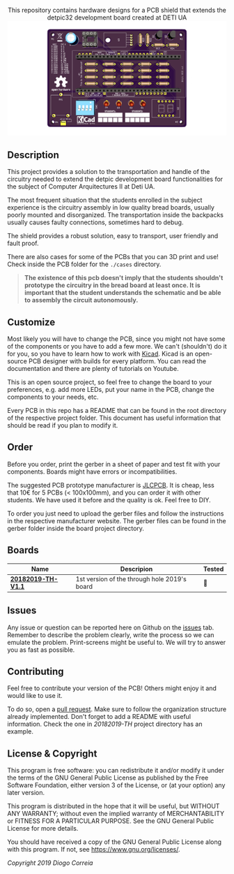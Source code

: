 <p align="center">This repository contains hardware designs for a PCB shield that extends the detpic32 development board created at DETI UA

<img src="./hardware/20182019-TH/docs/3d-pcb-render.png" alt="">
</p>

## Description

This project provides a solution to the transportation and handle of the circuitry needed to extend the detpic development board functionalities for the subject of Computer Arquitectures II at Deti UA.

The most frequent situation that the students enrolled in the subject experience is the circuitry assembly in low quality bread boards, usually poorly mounted and disorganized. The transportation inside the backpacks usually causes faulty connections, sometimes hard to debug.

The shield provides a robust solution, easy to transport, user friendly and fault proof.

There are also cases for some of the PCBs that you can 3D print and use! Check inside the PCB folder for the `./cases` directory.

> __The existence of this pcb doesn't imply that the students shouldn't prototype the circuitry in the bread board at least once. It is important that the student understands the schematic and be able to assembly the circuit autonomously.__

## Customize

Most likely you will have to change the PCB, since you might not have some of the components or you have to add a few more. We can't (shouldn't) do it for you, so you have to learn how to work with [Kicad](http://kicad-pcb.org/). Kicad is an open-source PCB designer with builds for every platform. You can read the documentation and there are plenty of tutorials on Youtube.

This is an open source project, so feel free to change the board to your preferences, e.g. add more LEDs, put your name in the PCB, change the components to your needs, etc.

Every PCB in this repo has a README that can be found in the root directory of the respective project folder. This document has useful information that should be read if you plan to modify it.

## Order

Before you order, print the gerber in a sheet of paper and test fit with your components. Boards might have errors or incompatibilities.

The suggested PCB prototype manufacturer is [JLCPCB](https://jlcpcb.com/). It is cheap, less that 10€ for 5 PCBs (< 100x100mm), and you can order it with other students. We have used it before and the quality is ok. Feel free to DIY.

To order you just need to upload the gerber files and follow the instructions in the respective manufacturer website. The gerber files can be found in the gerber folder inside the board project directory.

## Boards

| Name                                                                                                    | Descripion                                   | Tested       |
|---------------------------------------------------------------------------------------------------------|----------------------------------------------|--------------|
| [__20182019-TH-V1.1__](https://github.com/dvcorreia/ac2-detpic-shield/tree/master/hardware/20182019-TH) | 1st version of the through hole 2019's board | :red_circle: |

## Issues

Any issue or question can be reported here on Github on the [issues](https://github.com/dvcorreia/ac2-detpic-shield/issues) tab. Remember to describe the problem clearly, write the process so we can emulate the problem. Print-screens might be useful to.
We will try to answer you as fast as possible.

## Contributing

Feel free to contribute your version of the PCB! Others might enjoy it and would like to use it.

To do so, open a [pull request](https://help.github.com/en/articles/about-pull-requests). Make sure to follow the organization structure
already implemented. Don't forget to add a README with useful information. Check the one in _20182019-TH_ project directory has an example.

## License & Copyright

This program is free software: you can redistribute it and/or modify
it under the terms of the GNU General Public License as published by
the Free Software Foundation, either version 3 of the License, or
(at your option) any later version.

This program is distributed in the hope that it will be useful,
but WITHOUT ANY WARRANTY; without even the implied warranty of
MERCHANTABILITY or FITNESS FOR A PARTICULAR PURPOSE.  See the
GNU General Public License for more details.

You should have received a copy of the GNU General Public License
along with this program.  If not, see <https://www.gnu.org/licenses/>.

_Copyright 2019 Diogo Correia_
